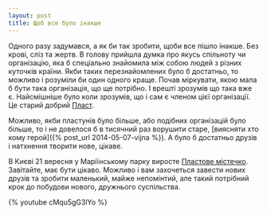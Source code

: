 ```yaml
---
layout: post
title: Щоб все було інакше
---
```



Одного разу задумався, а як би так зробити, щоби все пішло інакше. Без крові, сліз та жертв. В голову прийшла думка про якусь спільноту чи організацію, яка б спеціально знайомила між собою людей з різних куточків країни. Якби таких перезнайомлених було б достатньо, то можливо і розуміли би один одного краще. Почав міркувати, якою мала б бути така організація, що ще потрібно. І врешті зрозумів що така вже є. Найсмішніше було коли зрозумів, що і сам є членом цієї організації. Це старий добрий&nbsp;[Пласт](http://plast.org.ua).

Можливо, якби пластунів було більше, або подібних організацій було більше, то і не довелося б в тисячний раз ворушити старе, [виясняти хто кому герой]({% post_url 2014-05-07-vijna %}). А було б достатньо друзів і натхнення творити нове, цікаве.

В Києві 21 вересня у Маріїнському парку виросте [Пластове містечко](http://www.plast.org.ua/news?newsid=11476). Завітайте, має бути цікаво. Можливо і вам захочеться завести нових друзів та зробити маленький, майже непомінтий, але такий потрібний крок до побудови нового, дружнього суспільства.

{% youtube cMqu5gG3lYo %}
